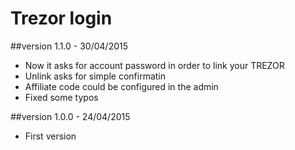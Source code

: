 Trezor login
============

##version 1.1.0 - 30/04/2015

* Now it asks for account password in order to link your TREZOR
* Unlink asks for simple confirmatin
* Affiliate code could be configured in the admin
* Fixed some typos

##version 1.0.0 - 24/04/2015

* First version
